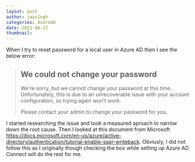 ```yaml
---
layout: post
author: jays1ngh
categories: AzureAD
date: 2021-06-22
thumbnail:
---
```

When I try to reset password for a local user in Azure AD then I see the below error:

>## We could not change your password
>
>We're sorry, but we cannot change your password at this time. Unfortunately, this is due to an unrecoverable issue with your account configuration, so trying again won't work.
>
>Please contact your admin to change your password for you.

I started researching the issue and took a measured aproach to narrow down the root cause. Then I looked at this document from Microsoft https://docs.microsoft.com/en-us/azure/active-directory/authentication/tutorial-enable-sspr-writeback. Obviusly, I did not follow this as I originally though checking the box while setting up Azure AD Connect will do the rest for me.
